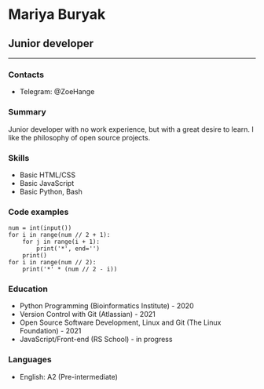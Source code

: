 # Mariya Buryak

## Junior developer

* * *

### Contacts

- Telegram: @ZoeHange

### Summary

Junior developer with no work experience, but with a great desire to learn. I like the philosophy of open source projects.

### Skills

- Basic HTML/CSS
- Basic JavaScript
- Basic Python, Bash

### Code examples

```
num = int(input())
for i in range(num // 2 + 1):
    for j in range(i + 1):
        print('*', end='')
    print()
for i in range(num // 2):
    print('*' * (num // 2 - i))
```

### Education

- Python Programming (Bioinformatics Institute) - 2020
- Version Control with Git (Atlassian) - 2021
- Open Source Software Development, Linux and Git (The Linux Foundation) - 2021
- JavaScript/Front-end (RS School) - in progress

### Languages

- English: A2 (Pre-intermediate)
